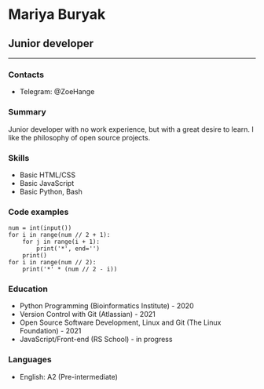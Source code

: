 # Mariya Buryak

## Junior developer

* * *

### Contacts

- Telegram: @ZoeHange

### Summary

Junior developer with no work experience, but with a great desire to learn. I like the philosophy of open source projects.

### Skills

- Basic HTML/CSS
- Basic JavaScript
- Basic Python, Bash

### Code examples

```
num = int(input())
for i in range(num // 2 + 1):
    for j in range(i + 1):
        print('*', end='')
    print()
for i in range(num // 2):
    print('*' * (num // 2 - i))
```

### Education

- Python Programming (Bioinformatics Institute) - 2020
- Version Control with Git (Atlassian) - 2021
- Open Source Software Development, Linux and Git (The Linux Foundation) - 2021
- JavaScript/Front-end (RS School) - in progress

### Languages

- English: A2 (Pre-intermediate)
